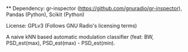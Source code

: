** Dependency: gr-inspector (https://github.com/gnuradio/gr-inspector), Pandas (Python), Scikit (Python)

License: GPLv3 (Follows GNU Radio's licensing terms)

A naive kNN based automatic modulation classifier (feat: BW, PSD_est(max), PSD_est(max) - PSD_est(min).
